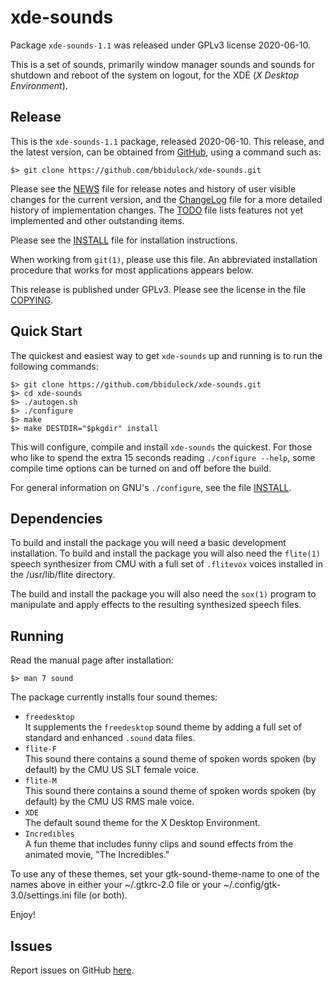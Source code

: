 [xde-sounds -- read me first file.  2020-06-10]: #

xde-sounds
===============

Package `xde-sounds-1.1` was released under GPLv3 license 2020-06-10.

This is a set of sounds, primarily window manager sounds and sounds for
shutdown and reboot of the system on logout, for the XDE (_X Desktop
Environment_).

Release
-------

This is the `xde-sounds-1.1` package, released 2020-06-10.  This
release, and the latest version, can be obtained from [GitHub][1], using
a command such as:

    $> git clone https://github.com/bbidulock/xde-sounds.git

Please see the [NEWS][3] file for release notes and history of user
visible changes for the current version, and the [ChangeLog][4] file for
a more detailed history of implementation changes.  The [TODO][5] file
lists features not yet implemented and other outstanding items.

Please see the [INSTALL][7] file for installation instructions.

When working from `git(1)`, please use this file.  An abbreviated
installation procedure that works for most applications appears below.

This release is published under GPLv3.  Please see the license in the
file [COPYING][9].


Quick Start
-----------

The quickest and easiest way to get `xde-sounds` up and running is to run
the following commands:

    $> git clone https://github.com/bbidulock/xde-sounds.git
    $> cd xde-sounds
    $> ./autogen.sh
    $> ./configure
    $> make
    $> make DESTDIR="$pkgdir" install

This will configure, compile and install `xde-sounds` the quickest.  For
those who like to spend the extra 15 seconds reading `./configure
--help`, some compile time options can be turned on and off before the
build.

For general information on GNU's `./configure`, see the file
[INSTALL][7].


Dependencies
------------

To build and install the package you will need a basic development
installation.  To build and install the package you will also need the
`flite(1)` speech synthesizer from CMU with a full set of `.flitevox`
voices installed in the /usr/lib/flite directory.

The build and install the package you will also need the `sox(1)`
program to manipulate and apply effects to the resulting synthesized
speech files.


Running
-------

Read the manual page after installation:

    $> man 7 sound

The package currently installs four sound themes:

- `freedesktop`  
It supplements the `freedesktop` sound theme by adding a full
set of standard and enhanced `.sound` data files.
- `flite-F`  
This sound there contains a sound theme of spoken words spoken (by
default) by the CMU US SLT female voice.
- `flite-M`  
This sound there contains a sound theme of spoken words spoken (by
default) by the CMU US RMS male voice.
- `XDE`  
The default sound theme for the X Desktop Environment.
- `Incredibles`  
A fun theme that includes funny clips and sound effects from the
animated movie, "The Incredibles."

To use any of these themes, set your gtk-sound-theme-name to one of the
names above in either your ~/.gtkrc-2.0 file or your
~/.config/gtk-3.0/settings.ini file (or both).


Enjoy!


Issues
------

Report issues on GitHub [here][2].


[1]: https://github.com/bbidulock/xde-sounds
[2]: https://github.com/bbidulock/xde-sounds/issues
[3]: https://github.com/bbidulock/xde-sounds/blob/1.1/NEWS
[4]: https://github.com/bbidulock/xde-sounds/blob/1.1/ChangeLog
[5]: https://github.com/bbidulock/xde-sounds/blob/1.1/TODO
[6]: https://github.com/bbidulock/xde-sounds/blob/1.1/COMPLIANCE
[7]: https://github.com/bbidulock/xde-sounds/blob/1.1/INSTALL
[8]: https://github.com/bbidulock/xde-sounds/blob/1.1/LICENSE
[9]: https://github.com/bbidulock/xde-sounds/blob/1.1/COPYING

[ vim: set ft=markdown sw=4 tw=72 nocin nosi fo+=tcqlorn spell: ]: #
